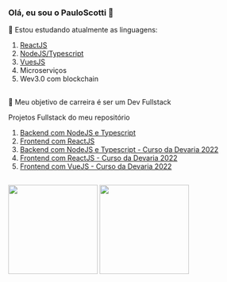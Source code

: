 ### Olá, eu sou o PauloScotti 👋


🌱 Estou estudando atualmente as linguagens:
1. <a href="https://github.com/PauloScotti/app-catalogo-aulas-font">ReactJS</a>
1. <a href="https://github.com/PauloScotti/app-catalogo-aulas">NodeJS/Typescript</a>
1. <a href="https://github.com/PauloScotti/devagram-vue-js">VuesJS</a>
1. Microserviços
1. Wev3.0 com blockchain

##

💬 Meu objetivo de carreira é ser um Dev Fullstack

Projetos Fullstack do meu repositório
1. <a href="https://github.com/PauloScotti/app-catalogo-aulas">Backend com NodeJS e Typescript</a>
1. <a href="https://github.com/PauloScotti/app-catalogo-aulas-font">Frontend com ReactJS</a>
1. <a href="https://github.com/PauloScotti/devagram-nextjs">Backend com NodeJS e Typescript - Curso da Devaria 2022</a>
1. <a href="https://github.com/PauloScotti/devagram-react">Frontend com ReactJS - Curso da Devaria 2022</a>
1. <a href="https://github.com/PauloScotti/devagram-vue-js">Frontend com VueJS - Curso da Devaria 2022</a>

##

<div>
  <img height="180em" src="https://github-readme-stats.vercel.app/api?username=PauloScotti&show_icons=true&theme=algolia" />
  <img height="180em" src="https://github-readme-stats.vercel.app/api/top-langs/?username=PauloScotti&layout=compact&langs_count-16&theme=algolia" />
</div>

##

